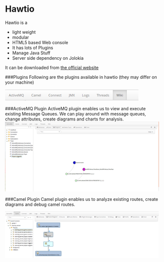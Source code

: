 Hawtio
======

Hawtio is a
* light weight
* modular
* HTML5 based Web console
* It has lots of Plugins
* Manage Java Stuff
* Server side dependency on Jolokia

It can be downloaded from [the official website](http://hawt.io/)

###Plugins
Following are the plugins available in hawtio (they may differ on your machine)

![Image of Plugin](./plugins.png)

###ActiveMQ Plugin
ActiveMQ plugin enables us to view and execute existing Message Queues.
We can play around with message queues, change attributes, create diagrams and charts for analysis.
![Image of ActiveMQ Plugin](./hawtio-activeMQ--plugin.png)

###Camel Plugin
Camel plugin enables us to analyze existing routes, create diagrams and debug camel routes.

![Image of Camel Plugin](./hawtio-camel-plugin.png)